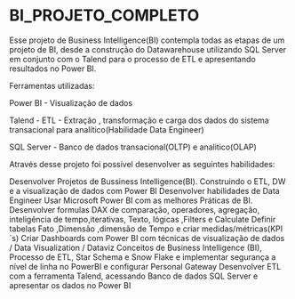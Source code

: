 # BI_PROJETO_COMPLETO

Esse projeto de Business Intelligence(BI) contempla todas as etapas de um projeto de BI, desde a construção do Datawarehouse utilizando SQL Server em conjunto com o Talend para o processo de ETL e apresentando resultados no Power BI.

Ferramentas utilizadas:

Power BI - Visualização de dados

Talend - ETL - Extração , transformação e carga dos dados do sistema transacional para analítico(Habilidade Data Engineer)

SQL Server - Banco de dados transacional(OLTP) e analitico(OLAP)

Através desse projeto foi possível desenvolver as seguintes habilidades:

Desenvolver Projetos de Bussiness Intelligence(BI). Construindo o ETL, DW e a visualização de dados com Power BI
Desenvolver habilidades de Data Engineer
Usar Microsoft Power BI com as melhores Práticas de BI.
Desenvolver formulas DAX de comparação, operadores, agregação, inteligência de tempo,iterativas, Texto, lógicas ,Filters e Calculate
Definir tabelas Fato ,Dimensão ,dimensão de Tempo e criar medidas/métricas(KPI´s)
Criar Dashboards com Power BI com técnicas de visualização de dados / Data Visualization / Dataviz
Conceitos de Business Intelligence (BI), Processo de ETL, Star Schema e Snow Flake e implementar segurança a nível de linha no PowerBI e configurar Personal Gateway
Desenvolver ETL com a ferramenta Talend, acessando Banco de dados SQL Server e apresentar os dados no Power BI
